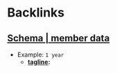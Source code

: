 
# Backlinks
## [Schema | member data](<Schema | member data.md>)
- Example: `1 year`
    - **[tagline](<tagline.md>):**

